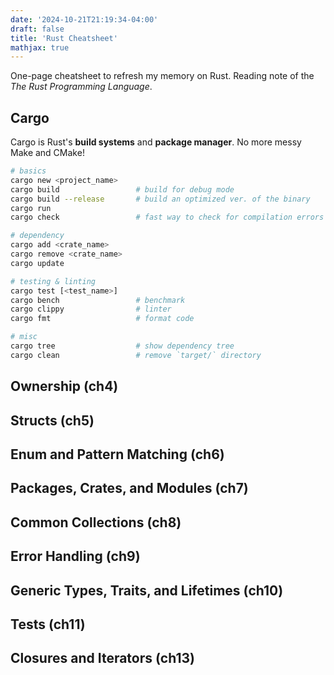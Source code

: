 ```yaml
---
date: '2024-10-21T21:19:34-04:00'
draft: false
title: 'Rust Cheatsheet'
mathjax: true
---
```


One-page cheatsheet to refresh my memory on Rust. Reading note of the *The Rust Programming Language*.


## Cargo

Cargo is Rust's **build systems** and **package manager**. No more messy Make and CMake!

```bash
# basics
cargo new <project_name>
cargo build                 # build for debug mode
cargo build --release       # build an optimized ver. of the binary
cargo run
cargo check                 # fast way to check for compilation errors

# dependency
cargo add <crate_name>
cargo remove <crate_name>
cargo update

# testing & linting
cargo test [<test_name>]               
cargo bench                 # benchmark
cargo clippy                # linter
cargo fmt                   # format code

# misc
cargo tree                  # show dependency tree
cargo clean                 # remove `target/` directory
```

## Ownership (ch4)

## Structs (ch5)

## Enum and Pattern Matching (ch6)

## Packages, Crates, and Modules (ch7)

## Common Collections (ch8)

## Error Handling (ch9)

## Generic Types, Traits, and Lifetimes (ch10)

## Tests (ch11)

## Closures and Iterators (ch13)